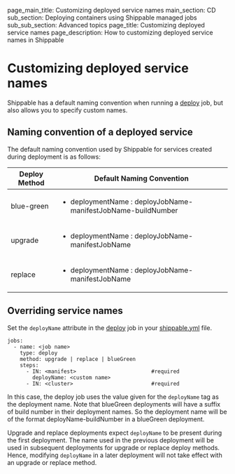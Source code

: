 page_main_title: Customizing deployed service names
main_section: CD
sub_section: Deploying containers using Shippable managed jobs
sub_sub_section: Advanced topics
page_title: Customizing deployed service names
page_description: How to customizing deployed service names in Shippable

# Customizing deployed service names

Shippable has a default naming convention when running a [deploy](/platform/workflow/job/deploy) job, but also allows you to specify custom names.

## Naming convention of a deployed service

The default naming convention used by Shippable for services created during deployment is as follows:

| Deploy Method | Default Naming Convention |
|--------------|---------------------------|
| blue-green | <ul><li>deploymentName : deployJobName-manifestJobName-buildNumber</li><ul> |
| upgrade | <ul><li>deploymentName : deployJobName-manifestJobName</li><ul> |
| replace | <ul><li>deploymentName : deployJobName-manifestJobName</li><ul> |

## Overriding service names

Set the `deployName` attribute in the [deploy](/platform/workflow/job/deploy) job in your [shippable.yml](/platform/tutorial/workflow/shippable-yml/) file.

```
jobs:
  - name: <job name>
    type: deploy
    method: upgrade | replace | blueGreen
    steps:
      - IN: <manifest>                        #required
        deployName: <custom name>
      - IN: <cluster>                         #required
```

In this case, the deploy job uses the value given for the `deployName` tag as the deployment name. Note that blueGreen deployments will have a suffix of build number in their deployment names. So the deployment name will be of the format deployName-buildNumber in a blueGreen deployment.

Upgrade and replace deployments expect `deployName` to be present during the first deployment. The name used in the previous deployment will be used in subsequent deployments for upgrade or replace deploy methods. Hence, modifying `deployName` in a later deployment will not take effect with an upgrade or replace method.
